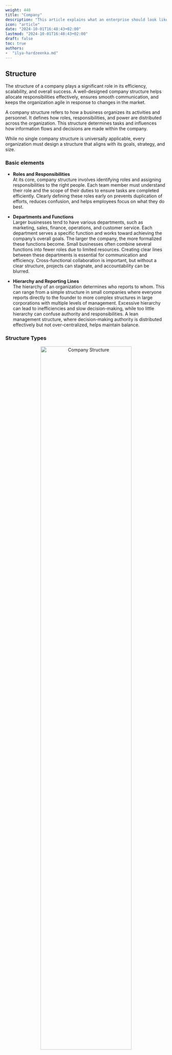 ```yaml
---
weight: 440
title: "Company"
description: "This article explains what an enterprise should look like."
icon: "article"
date: "2024-10-01T16:48:43+02:00"
lastmod: "2024-10-01T16:48:43+02:00"
draft: false
toc: true
authors:
-  "ilya-hardzeenka.md"
---
```

## Structure

The structure of a company plays a significant role in its efficiency, scalability, and overall success. A well-designed company structure helps allocate responsibilities effectively, ensures smooth communication, and keeps the organization agile in response to changes in the market.

A company structure refers to how a business organizes its activities and personnel. It defines how roles, responsibilities, and power are distributed across the organization. This structure determines tasks and influences how information flows and decisions are made within the company.

While no single company structure is universally applicable, every organization must design a structure that aligns with its goals, strategy, and size.

### Basic elements

* **Roles and Responsibilities** \
  At its core, company structure involves identifying roles and assigning responsibilities to the right people. Each team member must understand their role and the scope of their duties to ensure tasks are completed efficiently. Clearly defining these roles early on prevents duplication of efforts, reduces confusion, and helps employees focus on what they do best.

* **Departments and Functions** \
  Larger businesses tend to have various departments, such as marketing, sales, finance, operations, and customer service. Each department serves a specific function and works toward achieving the company’s overall goals. The larger the company, the more formalized these functions become. Small businesses often combine several functions into fewer roles due to limited resources.
  Creating clear lines between these departments is essential for communication and efficiency. Cross-functional collaboration is important, but without a clear structure, projects can stagnate, and accountability can be blurred.

* **Hierarchy and Reporting Lines** \
  The hierarchy of an organization determines who reports to whom. This can range from a simple structure in small companies where everyone reports directly to the founder to more complex structures in large corporations with multiple levels of management.
  Excessive hierarchy can lead to inefficiencies and slow decision-making, while too little hierarchy can confuse authority and responsibilities. A lean management structure, where decision-making authority is distributed effectively but not over-centralized, helps maintain balance.

### Structure Types

<center>
   <img align="center" src="../../../images/organization/company.structure.drawio.png" alt="Company Structure" width="75%" height="75%"/>
</center>

* **Hierarchical Structure** \
  The traditional hierarchical structure is often seen in larger, established businesses. This structure places decision-making power at the top, with responsibilities flowing downward through various levels of management. This model works well for organizations with straightforward, repetitive tasks that benefit from tight oversight.
  However, hierarchical structures provide clarity but can become rigid and slow to respond to market changes.

* **Flat Structure** \
  In contrast, a flat structure reduces management levels between employees and executives. This approach encourages more direct communication, empowers employees to take initiative, and can speed up decision-making. Flat structures are often more agile and better suited to smaller companies or startups where innovation and adaptability are key.
  However, flat structures can lead to confusion over decision-making authority, especially as the company grows and roles become more complex.

* **Matrix Structure** \
  In a matrix structure, employees report to more than one manager — typically, they are part of a functional department and assigned to specific projects or teams. This system allows for greater flexibility and collaboration across departments but can create conflicts when competing priorities between departments and projects.
  Careful consideration of the matrix structure is essential, as while it fosters teamwork, it can also blur accountability and create complexity in reporting.

### Additional Considerations

* **The Role of Systems** \
  A business is a collection of processes and systems that must work together seamlessly. A well-structured company integrates these systems to support the overall workflow without bottlenecks.
  For example, a clear structure for customer service ensures that issues are resolved efficiently by routing inquiries to the right teams. Similarly, a well-organized finance department ensures that cash flow is managed and resources are allocated efficiently. Systems help make processes repeatable and scalable, which is critical as the company grows.

* **Adapting the Structure** \
  The proper structure for a company at its founding will not necessarily be the appropriate structure as it grows. Startups typically begin with a highly flexible structure, where team members wear many hats and decision-making is fluid. As the company scales, however, more formal structures must be implemented to manage complexity, distribute workloads, and ensure long-term sustainability.
  Business owners and managers should regularly assess and adjust the company structure based on the business's evolving needs. This is essential to determining what’s working well and identifying bottlenecks or inefficiencies that can be addressed by reorganizing roles or departments.

* **Building Flexibility** \
  While structure is necessary for organizing a business, companies should remain flexible. The business environment constantly changes, and rigid structures can prevent a company from adapting quickly. A balanced approach is needed where a company has enough structure to ensure smooth operations but remains agile enough to pivot when market conditions demand.

* **Empowerment and Autonomy** \
  An essential aspect of a company structure is giving employees the autonomy to make decisions within their roles. Empowering employees to take ownership of their tasks without excessive oversight can lead to more significant innovation, faster problem-solving, and higher employee satisfaction.

---

## Business Functions

The structure of a business helps facilitate the smooth operation of its core functions — **Value Creation**, **Marketing**, **Sales**, **Value Delivery**, and **Finance**. These functions are fundamental to ensuring that a business not only survives but thrives in a competitive market.

<center>
   <img align="center" src="../../../images/organization/company.business_functions.drawio.png" alt="Business Functions" width="75%" height="75%"/>
</center>

### Value Creation: The Foundation of a Business

Value creation is the process of developing products or services that solve a problem or fulfill a market need. Without value creation, a business has nothing to offer. This process involves understanding customer needs, developing solutions, and continuously improving those solutions based on feedback.

**Key elements**:

* **Identifying Market Needs**: Understand your target audience's problems and how your product or service can address them.
* **Testing and Prototyping**: Use minimal viable products (MVP) to test concepts with real customers and gather feedback.
* **Continuous Improvement through Iteration**: Successful businesses refine their offerings through iteration and feedback loops. The iteration cycle involves continuously improving a product or service based on customer feedback, ensuring the company adapts to changing market needs.

### Marketing: Attracting Attention and Generating Demand

Marketing is about drawing attention to your product or service and generating interest among potential customers. It’s the bridge between value creation and sales, ensuring that the right people know about the business and are interested in its offers.

**Key elements**:

* **Building Awareness**: Capture the attention of your target market through compelling messaging.
* **Segmentation**: Tailor marketing efforts to different segments of your audience to increase relevance.
* **Call-to-Action (CTA)**: Ensure your marketing efforts prompt the audience to take the desired action, whether purchasing, signing up, or contacting the company.
* **Understanding Customer Psychology**: Marketing efforts should be rooted in **psychology**. Businesses must understand how customers make decisions, what motivates them, and how to frame their message to resonate with their audience. Techniques like creating urgency, highlighting benefits, and appealing to emotions can significantly influence purchasing behavior.

### Sales: Turning Interest into Revenue

Sales is converting the interest generated by marketing into actual transactions. It involves building customer trust, addressing concerns, and guiding them through buying.

**Key elements**:

* **Building Trust**: Establish credibility and ensure customers feel confident about their purchase.
* **Value-Based Selling**: Focus on how the product or service benefits the customer rather than just listing features.
* **Risk Mitigation**: Offer guarantees or return policies to reduce the perceived risk for customers.
* **Leveraging Behavioral Insights**: Like marketing, sales should incorporate an understanding of human behavior. Factors like social proof, scarcity, and loss aversion influence customers. By understanding these drivers, businesses can more effectively convert interest into sales.

### Value Delivery: Fulfilling the Promise

Value delivery ensures that customers receive what they were promised on time and with high quality. This function is where a business fulfills its obligations, ensuring that the product or service meets or exceeds customer expectations. Value delivery doesn’t stop at the sale; it includes after-sales services such as support, maintenance, and warranties.

**Key elements**:

* **Customer Satisfaction**: Deliver the product or service in a way that delights the customer.
* **Reliability**: Ensure consistent quality and timely delivery to build customer loyalty.
* **Support and Maintenance**: After a sale, value delivery continues with product support and maintenance, including offering help with product usage, troubleshooting, and ensuring the customer receives ongoing value from their purchase.
* **Warranties and Guarantees**: Ensure that any warranties or guarantees are honored promptly and effectively. This fulfills the promise made at the time of sale and builds trust and confidence in the brand.
* **Systemization**: Develop processes that ensure seamless value delivery at scale. By viewing value delivery through the lens of **systems thinking**, businesses can create reliable, repeatable processes that allow them to scale operations without sacrificing quality.

### Finance: Managing Resources and Sustainability

Finance is about managing the flow of money in and out of the business to ensure it remains profitable and sustainable. It involves controlling costs, maintaining healthy profit margins, and making wise investment decisions.

**Key elements**:

* **Profit Margins**: Ensure revenue exceeds costs, leaving enough profit to sustain and grow the business.
* **Cash Flow Management**: Monitor cash movement to ensure sufficient funds are available to cover expenses and investments.
* **Cost Control**: Keep expenses in check while maintaining the quality of the product or service.
* **Sufficiency Over Aggressive Growth**: Businesses must focus on financial sufficiency — ensuring they generate enough profit to sustain operations and invest in growth without being overly aggressive in their expansion plans. This mindset helps avoid the pitfalls of over-leveraging and ensures long-term financial health.

### Supporting Functions: Infrastructure for operations

In addition to the core functions like marketing, sales, operations, and finance, every business relies on crucial **supporting functions** to maintain efficient day-to-day operations and long-term success. These functions — **Human Resources (HR)**, **Information Technology (IT)**, **Legal**, and **Accounting** — provide essential services that help the core functions operate smoothly and contribute to the organization's overall health. Here’s an overview of what each supporting function does and how they contribute to the business:

##### Human Resources (HR)

Human Resources (HR) manages an organization’s workforce, from recruiting and hiring to employee development, performance management, and labor law compliance. HR ensures the business attracts and retains skilled talent while fostering a productive and healthy work environment.

**Key elements**:

* **Recruitment and Talent Acquisition**: Attracting and hiring the right people to meet the company’s workforce needs.
* **Employee Development and Training**: Providing employees with ongoing education and skill development to ensure they meet performance standards and grow within the company.
* **Compensation and Benefits Management**: Overseeing employee compensation, benefits, and rewards programs to maintain competitive pay structures.
* **Compliance and Employee Relations**: Ensuring adherence to labor laws, managing employee grievances, and maintaining a positive company culture.

##### Information Technology (IT)

Information Technology (IT) manages the technological infrastructure and systems that support business operations. IT ensures that the company’s hardware, software, and data systems are secure, efficient, and capable of meeting the organization's demands. IT also handles cybersecurity and system integrations across the company.

**Key elements**:

* **System Maintenance and Support**: Managing the company’s hardware, software, networks, and digital tools, ensuring everything operates smoothly.
* **Cybersecurity and Data Protection**: Implementing measures to protect the company’s data and systems from breaches, hacking, and unauthorized access.
* **Business Process Automation**: Using technology to streamline and automate repetitive tasks, improving operational efficiency.
* **IT Support and Troubleshooting**: Providing ongoing support to all departments, ensuring issues with technology and systems are addressed promptly.

##### Legal

The Legal function ensures that the business complies with all laws and regulations, manages risks, and protects the company's intellectual property. Legal is responsible for drafting and reviewing contracts, handling disputes, and ensuring the company's business practices align with applicable legal frameworks.

**Key elements**:

* **Compliance and Risk Management**: Ensuring the company adheres to all relevant laws and regulations, including industry-specific requirements.
* **Contract Management**: Drafting, reviewing, and negotiating contracts with clients, vendors, and partners to safeguard the company's interests.
* **Intellectual Property Protection**: Managing patents, trademarks, copyrights, and other forms of intellectual property to protect the company’s innovations and brand.
* **Dispute Resolution and Litigation**: Handling disputes and representing the company in legal matters, minimizing potential liabilities.

##### Accounting

Accounting is responsible for recording, tracking, and reporting the company’s financial transactions. It manages financial operations like budgeting, taxes, payroll, and compliance. Accounting provides critical data to support financial decision-making and ensure the company’s fiscal health.

**Key elements**:

* **Financial Reporting**: Preparing financial statements such as the income statement, balance sheet, and cash flow statement to provide insights into the company’s financial performance.
* **Tax Management and Compliance**: Ensuring the company complies with tax regulations and manages tax obligations efficiently.
* **Accounts Payable and Receivable**: Managing money flow in and out of the business, ensuring payments are made and received on time.
* **Budgeting and Forecasting**: Supporting the financial planning process by providing data and analysis to help management allocate resources effectively.

---

## Business Execution

Every organization, regardless of size or industry, operates within a framework of decision-making that cascades through different levels of responsibility. These levels: **strategic**, **tactical**, and **operational** — are essential for ensuring that the organization’s vision is effectively translated into action. Each level plays a unique role, addressing different time frames, scopes, and objectives, yet all are interconnected to guide the organization toward success.

<center>
   <img align="center" src="../../../images/organization/company.business_execution.drawio.png" alt="Business Execution" width="75%" height="75%"/>
</center>

### Strategic Level: Defining the Vision

At the **strategic level**, top executives such as the CEO, board members, and senior leadership focus on the organization’s **long-term vision and direction**. This level is concerned with answering the fundamental questions of **what** the organization’s goals are, **why** it exists, and **how** it will compete in the market.

* **Time Horizon:** Typically, strategic plans look ahead 3 to 5 years, sometimes even longer, depending on the industry and market conditions.
* **Scope:** Decisions made at the strategic level impact the entire organization and its long-term viability. The focus is on market positioning, competitive advantage, and resource allocation on a broad scale.
* **Key Decisions:** Strategic decisions may include entering new markets, launching innovative products, mergers and acquisitions, or reshaping the company’s structure. These decisions are made with a focus on sustainability and growth.

**Example**: A retail company may set a strategic goal to expand into international markets over the next five years. This would involve assessing global market trends, financial projections, and resource investments needed to achieve this vision.

### Tactical Level: Bridging Strategy and Action

The **tactical level** involves **middle management**, including department heads and team leaders, who translate the broader strategic goals into **specific, actionable plans**. Tactical planning typically focuses on how to implement the strategies developed by senior leadership within a shorter time frame, usually 1 to 3 years.

* **Time Horizon:** Tactical plans are medium-term and typically cover a 1 to 3-year period.
* **Scope:** While the strategic level focuses on the entire organization, the tactical level focuses on specific departments or business units. Each department is responsible for executing its portion of the overall strategy.
* **Key Decisions:** Tactical decisions include setting departmental goals, allocating resources, and determining how to execute strategic initiatives. For example, a marketing department might plan targeted campaigns to support a strategic objective, while the HR department might develop training programs to improve employees' skills for future needs.

**Example**: If the company’s strategy is to enter a new market, the marketing department might develop a tactical plan to research local consumer behavior, adapt marketing materials, and establish new advertising channels.

### Operational Level: Daily Execution

At the **operational level**, **frontline managers and employees** focus on the **day-to-day activities** that drive the organization. These activities are crucial for ensuring tactical plans are implemented efficiently and effectively. Operational planning is the shortest in scope and focuses on ensuring that daily tasks align with tactical objectives, supporting strategic goals.

* **Time Horizon:** Operational plans are short-term, often addressing daily, weekly, or quarterly objectives.
* **Scope:** Operational decisions are concrete and concern small-scale tasks and procedures. This level addresses the*“how”* of getting things done — such as maintaining productivity, managing resources, and monitoring performance.
* **Key Decisions:** Decisions at the operational level involve workforce scheduling, inventory management, quality control, and ensuring the seamless execution of daily tasks.

**Example**: If the company’s tactical plan is to launch a product within six months, the operational teams will handle the day-to-day tasks of product development, supply chain management, and production scheduling to meet the deadline.

### The Interconnection of Levels

For an organization to be successful, **alignment** between these three levels is crucial. **Cascading goals** ensure that the actions at each level are interlinked:

* **Strategy provides direction**: The strategic level defines where the company is headed and why, setting long-term objectives that guide decision-making.
* **Tactics provide structure**: The tactical level translates this strategy into actionable initiatives that various departments or teams can implement.
* **Operations provide execution**: The operational level ensures the successful execution of these tactical plans by focusing on day-to-day efficiency and productivity.

A **breakdown at any level** can result in misalignment, leading to inefficiencies and poor performance. For example, a strong strategy may fail if tactical plans are poorly constructed, or operational teams may struggle if they do not receive clear instructions from middle management.

### Cascading Strategy

The process of **cascading strategy** ensures that every department, team, and individual within an organization understands how their work contributes to the overarching goals. This requires clear communication and goal-setting at each level:

* **Strategic goals** must be broken down into specific, measurable targets for each department (tactical level).
* **Tactical goals** are then translated into specific tasks, responsibilities, and key performance indicators (KPIs) for frontline employees (operational level).
* **Feedback loops**: Regular communication between levels ensures alignment, enabling teams to adjust tactics or operations in response to changing market conditions or internal challenges.

**Example**: If a software company sets a strategic goal to improve customer satisfaction by 20% over two years, this goal will cascade down. The customer service department (tactical) will develop initiatives such as implementing a new CRM system. In contrast, at the operational level, customer service agents will receive daily tasks to resolve tickets faster and improve service quality.

## Culture

In today’s fast-paced world, where innovation and collaboration are crucial to success, *culture* has emerged as a cornerstone of high-performing organizations. Culture isn’t just about values on a wall or team-building exercises — it's a dynamic and influential force that works together, makes decisions, and ultimately achieves its goals.

Culture goes beyond workplace atmosphere. It’s about creating a sense of safety, sharing vulnerability, and fostering a clear understanding of purpose. These three elements form the foundation of strong organizational cultures, where individuals feel connected, empowered, and aligned toward a common goal.

### Key Elements

* **Build Safety** \
   Safety is the first critical skill in fostering a great culture. It involves creating an environment where people feel connected and comfortable enough to speak up, experiment, and take risks together. In successful groups, individuals share small, consistent behaviors — eye contact, listening, and mutual respect — that signal, “You are safe here.” These cues lay the foundation for trust and cohesion.
* **Share Vulnerability** \
   Contrary to popular belief, strong cultures aren’t built on displays of strength but openness and vulnerability. Teams that thrive do so by allowing leaders and employees to share their struggles or weaknesses, inviting reciprocal honesty and cooperation. The willingness to be vulnerable creates deeper bonds and encourages collaboration, as it communicates that the team can only succeed by helping one another.
* **Establish Purpose** \
   A clear sense of purpose drives a powerful culture. Successful organizations communicate this purpose through repeated narratives and behaviors that keep everyone focused on shared goals. Having a mission statement is not enough; it must be consistently reinforced through the group’s everyday actions. The sense of belonging to something larger than oneself motivates individuals to go beyond the minimum and contribute to the organization’s long-term success.

### The Impact of Culture on Performance

Strong cultures are not built on individual talent alone. Instead, they thrive on how effectively the group interacts. Teams collaborating fluidly and without ego can often outperform more experienced or skilled individuals. It’s not just the skills of each employee that matter, but the quality of their interaction. Strong cultures facilitate collaboration, quick problem-solving, and innovation because they minimize the social friction that can slow down progress.

### Practical Steps to Building Culture

Organizations can take actionable steps to build and maintain a strong culture:

* **Create spaces for honest feedback**: Encourage an environment where employees feel safe giving and receiving feedback without fear of retaliation.
* **Foster rituals that reinforce belonging**: Simple habits like regular check-ins, acknowledging efforts, and celebrating small wins can powerfully affect group cohesion.
* **Emphasize learning over winning**: Frame failures as learning experiences and normalize asking for help, which can help foster a more resilient and collaborative culture.

## Recommended Reading

#### Web Resources

* [Future CIO Club Blog on Organizational Planning](https://www.futurecioclub.com/blog/organizational-planning-and-execution-in-three-levels-strategic-tactical-operational)
* [Harry’s Head Blog on Strategic, Tactical, Operational Levels](https://harryshead.wordpress.com/2020/05/29/strategic-tactical-operational-level/)

#### Books

* Kaufman, J. [The Personal MBA: Master the art of business.](https://personalmba.com/) Portfolio, 2010
  * *The Personal MBA* by Josh Kaufman provides a comprehensive overview of essential business concepts without needing a formal MBA. The book breaks down the business into five core areas: value creation, marketing, sales, delivery, and finance. Kaufman emphasizes the importance of understanding how these functions work together and the role of systems and mental models in improving decision-making. He encourages self-education and practical learning, arguing that real-world experience and focused reading can be more effective than traditional business schooling. Throughout the book, Kaufman provides actionable insights for entrepreneurs and business professionals looking to optimize their business strategies.
* Coyle, Daniel. [The Culture Code: The Secrets of Highly Successful Groups.](https://danielcoyle.com/the-culture-code/) Bantam Books, 2018.
  * *The Culture Code* explores the key elements that create highly successful group cultures, focusing on building safety, sharing vulnerability, and establishing purpose. Daniel Coyle examines how these behaviors foster trust, collaboration, and innovation in teams across diverse industries. Through real-world examples and actionable insights, the book demonstrates how leaders can cultivate solid and cohesive cultures that drive high performance.
